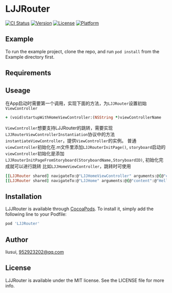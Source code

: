 # LJJRouter

[![CI Status](http://img.shields.io/travis/liusui/LJJRouter.svg?style=flat)](https://travis-ci.org/liusui/LJJRouter)
[![Version](https://img.shields.io/cocoapods/v/LJJRouter.svg?style=flat)](http://cocoapods.org/pods/LJJRouter)
[![License](https://img.shields.io/cocoapods/l/LJJRouter.svg?style=flat)](http://cocoapods.org/pods/LJJRouter)
[![Platform](https://img.shields.io/cocoapods/p/LJJRouter.svg?style=flat)](http://cocoapods.org/pods/LJJRouter)

## Example

To run the example project, clone the repo, and run `pod install` from the Example directory first.

## Requirements

## Useage
在App启动时需要第一个调用，实现下面的方法，为```LJJRouter```设置初始```ViewController```
```ruby
+ (void)startupWithHomeViewController:(NSString *)viewControllerName
```
```ViewController```想要支持LJJRouter的跳转，需要实现```LJJRouterViewControllerInstantiation```协议中的方法```instantiateViewController```，提供```ViewController```的实例。
普通```viewController```初始化在.m文件里添加```LJJRouterInitPage()```,
```storyboard```启动的```viewController```初始化是添加```LJJRouterInitPageFromStoryboard(StoryboardName,StoryboardID)```,
初始化完成就可以进行跳转 
比如```LJJHomeViewController```，跳转时可使用

```ruby
[[LJJRouter shared] navigateTo:@"LJJHomeViewController" arguments:@{@"content":@"Hello"}]; 或者
[[LJJRouter shared] navigateTo:@"LJJHome" arguments:@{@"content":@"Hello"}];
```

## Installation

LJJRouter is available through [CocoaPods](http://cocoapods.org). To install
it, simply add the following line to your Podfile:

```ruby
pod 'LJJRouter'
```

## Author

liusui, 952923202@qq.com

## License

LJJRouter is available under the MIT license. See the LICENSE file for more info.
